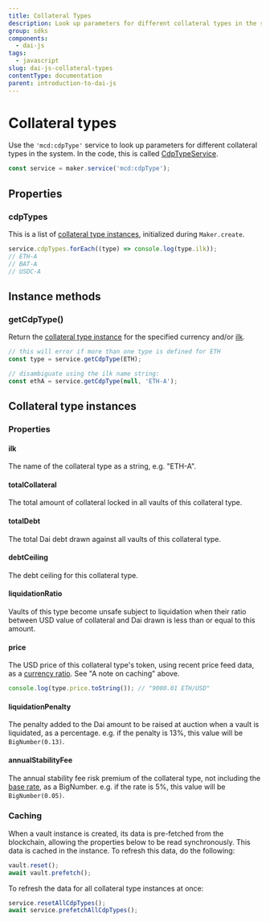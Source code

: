 ```yaml
---
title: Collateral Types
description: Look up parameters for different collateral types in the system
group: sdks
components:
  - dai-js
tags:
  - javascript
slug: dai-js-collateral-types
contentType: documentation
parent: introduction-to-dai-js
---
```


# Collateral types

Use the `'mcd:cdpType'` service to look up parameters for different collateral types in the system. In the code, this is called [CdpTypeService](https://github.com/makerdao/dai.js/tree/dev/packages/dai-plugin-mcd/src/CdpTypeService.js).

```javascript
const service = maker.service('mcd:cdpType');
```

## Properties

### cdpTypes

This is a list of [collateral type instances](cdptypeservice.md#collateral-type-instances), initialized during `Maker.create`.

```javascript
service.cdpTypes.forEach((type) => console.log(type.ilk));
// ETH-A
// BAT-A
// USDC-A
```

## Instance methods

### getCdpType()

Return the [collateral type instance](cdptypeservice.md#collateral-type-instances) for the specified currency and/or [ilk](cdptypeservice.md#ilk).

```javascript
// this will error if more than one type is defined for ETH
const type = service.getCdpType(ETH);

// disambiguate using the ilk name string:
const ethA = service.getCdpType(null, 'ETH-A');
```

## Collateral type instances

### Properties

#### ilk

The name of the collateral type as a string, e.g. "ETH-A".

#### totalCollateral

The total amount of collateral locked in all vaults of this collateral type.

#### totalDebt

The total Dai debt drawn against all vaults of this collateral type.

#### debtCeiling

The debt ceiling for this collateral type.

#### liquidationRatio

Vaults of this type become unsafe subject to liquidation when their ratio between USD value of collateral and Dai drawn is less than or equal to this amount.

#### price

The USD price of this collateral type's token, using recent price feed data, as a [currency ratio](currency-units.md). See "A note on caching" above.

```javascript
console.log(type.price.toString()); // "9000.01 ETH/USD"
```

#### liquidationPenalty

The penalty added to the Dai amount to be raised at auction when a vault is liquidated, as a percentage. e.g. if the penalty is 13%, this value will be `BigNumber(0.13)`.

#### annualStabilityFee

The annual stability fee risk premium of the collateral type, not including the [base rate](systemdataservice.md#getannualbaserate), as a BigNumber. e.g. if the rate is 5%, this value will be `BigNumber(0.05)`.

### Caching

When a vault instance is created, its data is pre-fetched from the blockchain, allowing the properties below to be read synchronously. This data is cached in the instance. To refresh this data, do the following:

```javascript
vault.reset();
await vault.prefetch();
```

To refresh the data for all collateral type instances at once:

```javascript
service.resetAllCdpTypes();
await service.prefetchAllCdpTypes();
```
